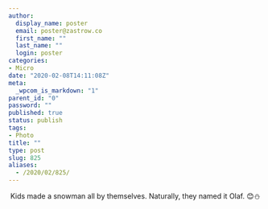 ```yaml
---
author:
  display_name: poster
  email: poster@zastrow.co
  first_name: ""
  last_name: ""
  login: poster
categories:
- Micro
date: "2020-02-08T14:11:08Z"
meta:
  _wpcom_is_markdown: "1"
parent_id: "0"
password: ""
published: true
status: publish
tags:
- Photo
title: ""
type: post
slug: 825
aliases:
  - /2020/02/825/
---
```

<p><img src="/assets/2020/02/83893816_102548417939733_7687048836910977670_n.jpg?_nc_ht=scontent.cdninstagram.com&amp;_nc_ohc=bq5p6BW0oXcAX_93wKG&amp;oh=fe9cc3c3975ce6caaa45efc504d0791a&amp;oe=5EB6D46F" alt="" /> Kids made a snowman all by themselves. Naturally, they named it Olaf. 😊⛄️</p>
